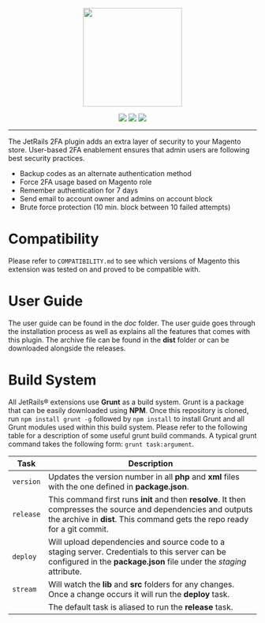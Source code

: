 <p align="center" ><img width="200px" src="http://static.raffi.io/jetrails/twofactor/logo.svg" /></p>
<p align="center" >
	<img src="https://img.shields.io/badge/Magento-1.x-green.svg?style=for-the-badge" />
	<img src="https://img.shields.io/badge/License-MIT-green.svg?style=for-the-badge" />
	<img src="https://img.shields.io/badge/Version-1.1.0-green.svg?style=for-the-badge" />
</p>
<hr/>

The JetRails 2FA plugin adds an extra layer of security to your Magento store.  User-based 2FA enablement ensures that admin users are following best security practices.

-	Backup codes as an alternate authentication method
-	Force 2FA usage based on Magento role
-	Remember authentication for 7 days
-	Send email to account owner and admins on account block
- 	Brute force protection (10 min. block between 10 failed attempts)

Compatibility
=============================
Please refer to `COMPATIBILITY.md` to see which versions of Magento this extension was tested on and proved to be compatible with.

User Guide
=============================
The user guide can be found in the _doc_ folder.  The user guide goes through the installation process as well as explains all the features that comes with this plugin.  The archive file can be found in the __dist__ folder or can be downloaded alongside the releases.

Build System
=============================
All JetRails® extensions use __Grunt__ as a build system.  Grunt is a package that can be easily downloaded using __NPM__.  Once this repository is cloned, run `npm install grunt -g` followed by `npm install` to install Grunt and all Grunt modules used within this build system.  Please refer to the following table for a description of some useful grunt build commands. A typical grunt command takes the following form: `grunt task:argument`.

| Task       | Description                                                                                                                                                                                     |
|------------|-------------------------------------------------------------------------------------------------------------------------------------------------------------------------------------------------|
| `version`  | Updates the version number in all __php__ and __xml__ files with the one defined in __package.json__.                                                                                           |
| `release`  | This command first runs __init__ and then __resolve__.  It then compresses the source and dependencies and outputs the archive in __dist__.  This command gets the repo ready for a git commit. |
| `deploy`   | Will upload dependencies and source code to a staging server.  Credentials to this server can be configured in the __package.json__ file under the _staging_ attribute.                         |
| `stream`   | Will watch the __lib__ and __src__ folders for any changes. Once a change occurs it will run the __deploy__ task.                                                                               |
|            | The default task is aliased to run the __release__ task.                                                                                                                                        |

